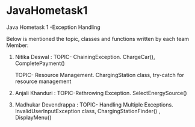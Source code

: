# JavaHometask1
Java Hometask 1 -Exception Handling

Below is mentioned the topic, classes and functions written by each team Member:

1. Nitika Deswal  :
         TOPIC- ChainingException.
         ChargeCar(),
         CompletePayment()

    TOPIC- Resource Management.
         ChargingStation class,
         try-catch for resource management
   
3. Anjali Khanduri  :
          TOPIC-Rethrowing Exception.
          SelectEnergySource()
5. Madhukar Devendrappa   :
         TOPIC- Handling Multiple Exceptions.
         InvalidUserInputException class,
         ChargingStationFinder() ,
         DisplayMenu()
